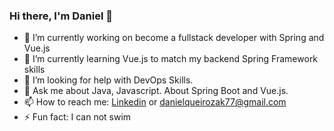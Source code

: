 ### Hi there, I'm Daniel 👋

- 🔭 I’m currently working on become a fullstack developer with Spring and Vue.js
- 🌱 I’m currently learning Vue.js to match my backend Spring Framework skills
- 🤔 I’m looking for help with DevOps Skills.
- 💬 Ask me about Java, Javascript. About Spring Boot and Vue.js.
- 📫 How to reach me: [Linkedin](https://www.linkedin.com/in/daniel-queiroz-399551148/) or [danielqueirozak77@gmail.com](mailto:danielqueirozak77@gmail.com)
- ⚡ Fun fact: I can not swim 

